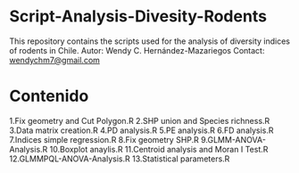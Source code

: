 # Script-Analysis-Divesity-Rodents
This repository contains the scripts used for the analysis of diversity indices of rodents in Chile. 
Autor: Wendy C. Hernández-Mazariegos
Contact: wendychm7@gmail.com
# Contenido
1.Fix geometry and Cut Polygon.R
2.SHP union and Species richness.R
3.Data matrix creation.R
4.PD analysis.R
5.PE analysis.R
6.FD analysis.R
7.Indices simple regression.R
8.Fix geometry SHP.R
9.GLMM-ANOVA-Analysis.R
10.Boxplot anaylis.R
11.Centroid analysis and Moran I Test.R
12.GLMMPQL-ANOVA-Analysis.R
13.Statistical parameters.R


